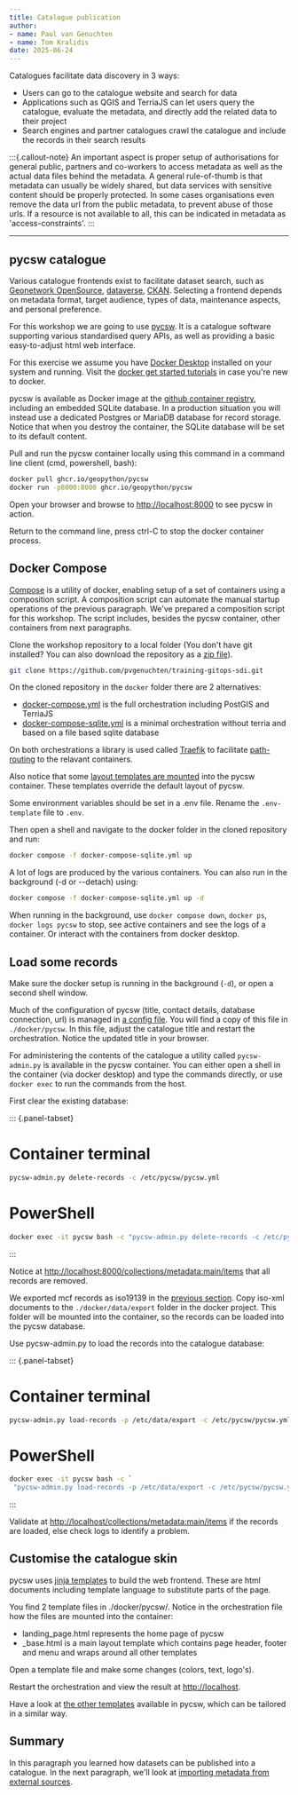 ```yaml
---
title: Catalogue publication
author: 
- name: Paul van Genuchten 
- name: Tom Kralidis
date: 2025-06-24
---
```


Catalogues facilitate data discovery in 3 ways:

- Users can go to the catalogue website and search for data
- Applications such as QGIS and TerriaJS can let users query the catalogue, evaluate the metadata, and directly add the related data to their project
- Search engines and partner catalogues crawl the catalogue and include the records in their search results

:::{.callout-note}
An important aspect is proper setup of authorisations for general public, partners and co-workers to access metadata as well as the actual data files behind the metadata. A general rule-of-thumb is that metadata can usually be widely shared, but data services with sensitive content should be properly protected. In some cases organisations even remove the data url from the public metadata, to prevent abuse of those urls. If a resource is not available to all, this can be indicated in metadata as 'access-constraints'.
:::

---

## pycsw catalogue 

Various catalogue frontends exist to facilitate dataset search, such as [Geonetwork OpenSource](https://geonetwork-opensource.org), [dataverse](https://dataverse.org), [CKAN](https://ckan.org). Selecting a frontend depends on metadata format, target audience, types of data, maintenance aspects, and personal preference.

For this workshop we are going to use [pycsw](https://pycsw.org). It is a catalogue software supporting various standardised query APIs, as well as providing a basic easy-to-adjust html web interface. 

For this exercise we assume you have [Docker Desktop](https://www.docker.com/get-started/) installed on your system and running.
Visit the [docker get started tutorials](https://docs.docker.com/get-started/) in case you're new to docker.

pycsw is available as Docker image at the [github container registry](https://docs.github.com/en/packages/working-with-a-github-packages-registry/working-with-the-container-registry), including an embedded SQLite database. In a production situation you will instead use a dedicated Postgres or MariaDB database for record storage. Notice that when you destroy the container, the SQLite database will be set to its default content. 

Pull and run the pycsw container locally using this command in a command line client (cmd, powershell, bash):

```bash
docker pull ghcr.io/geopython/pycsw
docker run -p8000:8000 ghcr.io/geopython/pycsw
```

Open your browser and browse to <http://localhost:8000> to see pycsw in action.

Return to the command line, press ctrl-C to stop the docker container process.

## Docker Compose

[Compose](https://docs.docker.com/compose/) is a utility of docker, enabling setup of a set of containers using a composition script. A composition script can automate the manual startup operations of the previous paragraph. We've prepared a composition script for this workshop. The script includes, besides the pycsw container, other containers from next paragraphs.

Clone the workshop repository to a local folder (You don't have git installed? You can also download the repository as a [zip file](https://github.com/pvgenuchten/training-gitops-sdi/archive/refs/heads/main.zip)).

```bash
git clone https://github.com/pvgenuchten/training-gitops-sdi.git
```

On the cloned repository in the `docker` folder there are 2 alternatives:

- [docker-compose.yml](https://github.com/pvgenuchten/training-gitops-sdi/blob/main/docker/docker-compose.yml) is the full orchestration including PostGIS and TerriaJS
- [docker-compose-sqlite.yml](https://github.com/pvgenuchten/training-gitops-sdi/blob/main/docker/docker-compose-sqlite.yml) is a minimal orchestration without terria and based on a file based sqlite database

On both orchestrations a library is used called [Traefik](https://traefik.io) to facilitate 
[path-routing](https://doc.traefik.io/traefik/routing/routers/#path-pathprefix-and-pathregexp) to the relavant containers. 

Also notice that some [layout templates are mounted](https://github.com/pvgenuchten/training-gitops-sdi/blob/0621ba5b8ede4b84a4bd41b5922126e3a02f7b49/docker/docker-compose.yml#L45-L46) into the pycsw container. These templates override the default layout of pycsw.

Some environment variables should be set in a .env file. Rename the `.env-template` file to `.env`.

Then open a shell and navigate to the docker folder in the cloned repository and run:

```bash
docker compose -f docker-compose-sqlite.yml up
```

A lot of logs are produced by the various containers. You can also run in the background (-d or --detach) using:

```bash
docker compose -f docker-compose-sqlite.yml up -d
```

When running in the background, use `docker compose down`, `docker ps`, `docker logs pycsw` to stop, see active containers and see the logs of a container. Or interact with the containers from docker desktop.

## Load some records

Make sure the docker setup is running in the background (`-d`), or open a second shell window.

Much of the configuration of pycsw (title, contact details, database connection, url) is managed in [a config file](https://github.com/geopython/pycsw/blob/master/docker/pycsw.yml). You will find a copy of this file in `./docker/pycsw`. In this file, adjust the catalogue title and restart the orchestration. Notice the updated title in your browser.

For administering the contents of the catalogue a utility called `pycsw-admin.py` is available in the pycsw container.
You can either open a shell in the container (via docker desktop) and type the commands directly, or use `docker exec` to run the commands from the host.

First clear the existing database:

::: {.panel-tabset}
# Container terminal
```bash
pycsw-admin.py delete-records -c /etc/pycsw/pycsw.yml
```
# PowerShell
```bash
docker exec -it pycsw bash -c "pycsw-admin.py delete-records -c /etc/pycsw/pycsw.yml"
```
:::

Notice at <http://localhost:8000/collections/metadata:main/items> that all records are removed.

We exported mcf records as iso19139 in the [previous section](./2-interact-with-data-repositories.md). 
Copy iso-xml documents to the `./docker/data/export` folder in the docker project. This folder will be mounted into the container, so the records can be loaded into the pycsw database.

Use pycsw-admin.py to load the records into the catalogue database:

::: {.panel-tabset}
# Container terminal
```bash
pycsw-admin.py load-records -p /etc/data/export -c /etc/pycsw/pycsw.yml -y -r
```
# PowerShell
```bash
docker exec -it pycsw bash -c `
 "pycsw-admin.py load-records -p /etc/data/export -c /etc/pycsw/pycsw.yml -y -r"
```
:::

Validate at <http://localhost/collections/metadata:main/items> if the records are loaded, else check logs to identify a problem.


## Customise the catalogue skin

pycsw uses [jinja templates](https://jinja.palletsprojects.com/en/3.1.x/) to build the web frontend. These are html documents including template language to substitute parts of the page.

You find 2 template files in ./docker/pycsw/. Notice in the orchestration file how the files are mounted into the container:

- landing_page.html represents the home page of pycsw
- _base.html is a main layout template which contains page header, footer and menu and wraps around all other templates

Open a template file and make some changes (colors, text, logo's).

Restart the orchestration and view the result at <http://localhost>. 

Have a look at [the other templates](https://github.com/geopython/pycsw/tree/master/pycsw/ogc/api/templates) available in pycsw, which can be tailored in a similar way.

## Summary

In this paragraph you learned how datasets can be published into a catalogue. In the next paragraph, we'll look at [importing metadata from external sources](./4-bulk-import.md).
